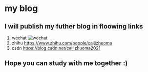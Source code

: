 # my blog

## I will publish my futher blog in floowing links

1. wechat ![wechat](https://raw.githubusercontent.com/RickyWei/blog/img/img/wechat.jpg)
2. zhihu https://www.zhihu.com/people/caijizhuoma
3. csdn https://blog.csdn.net/caijizhuoma2021

## Hope you can study with me together :)
